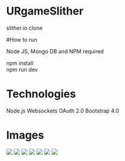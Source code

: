 # URgameSlither

slither.io clone

#How to run

Node JS, Mongo DB and NPM required

npm install  
npm run dev

# Technologies
Node.js
Websockets
OAuth 2.0
Bootstrap 4.0


# Images
![](http://caboyd.me/URgameSlither/7.png)
![](http://caboyd.me/URgameSlither/1.png)
![](http://caboyd.me/URgameSlither/2.png)
![](http://caboyd.me/URgameSlither/6.png)
![](http://caboyd.me/URgameSlither/3.png)
![](http://caboyd.me/URgameSlither/4.png)
![](http://caboyd.me/URgameSlither/5.png)

